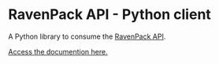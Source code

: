 RavenPack API - Python client
=====

A Python library to consume the [RavenPack API](https://www.ravenpack.com).

[Access the documention here.](https://www.ravenpack.com/support/)
